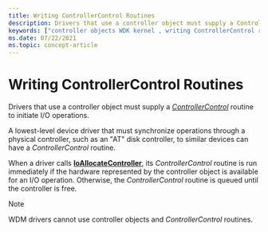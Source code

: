 ```yaml
---
title: Writing ControllerControl Routines
description: Drivers that use a controller object must supply a ControllerControl routine to initiate I/O operations.
keywords: ["controller objects WDK kernel , writing ControllerControl routines", "ControllerControl routines, writing"]
ms.date: 07/22/2021
ms.topic: concept-article
---
```


# Writing ControllerControl Routines

Drivers that use a controller object must supply a [*ControllerControl*](controllercontrol-routine-requirements.md) routine to initiate I/O operations.

A lowest-level device driver that must synchronize operations through a physical controller, such as an "AT" disk controller, to similar devices can have a *ControllerControl* routine.

When a driver calls [**IoAllocateController**](/windows-hardware/drivers/ddi/ntddk/nf-ntddk-ioallocatecontroller), its *ControllerControl* routine is run immediately if the hardware represented by the controller object is available for an I/O operation. Otherwise, the *ControllerControl* routine is queued until the controller is free.

> [!NOTE]
> WDM drivers cannot use controller objects and *ControllerControl* routines.
